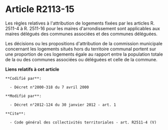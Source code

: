 # Article R2113-15

Les règles relatives à l'attribution de logements fixées par les articles R. 2511-4 à R. 2511-16 pour les maires
d'arrondissement sont applicables aux maires délégués des communes associées et des communes déléguées. 

Les décisions ou les propositions d'attribution de la commission municipale concernant les logements situés hors du
territoire communal portent sur une proportion de ces logements égale au rapport entre la population totale de la ou des
communes associées ou déléguées et celle de la commune.

**Liens relatifs à cet article**

	**Codifié par**:

	  - Décret n°2000-318 du 7 avril 2000

	**Modifié par**:

	  - Décret n°2012-124 du 30 janvier 2012 - art. 1

	**Cite**:

	  - Code général des collectivités territoriales - art. R2511-4 (V)
